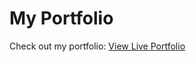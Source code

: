 # My Portfolio
Check out my portfolio: [View Live Portfolio](https://your-username.github.io/your-repo-name/)

